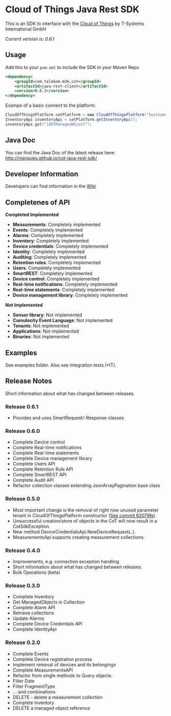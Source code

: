 # Cloud of Things Java Rest SDK

This is an SDK to interface with the [Cloud of Things](https://m2m.telekom.com/our-offering/cloud-of-things/) by T-Systems International GmbH

_Current version is: 0.6.1_

## Usage

Add this to your `pom.xml` to include the SDK in your Maven Repo
```xml
<dependency>
    <groupId>com.telekom.m2m.cot</groupId>
    <artifactId>java-rest-client</artifactId>
    <version>0.6.1</version>
</dependency>
```

Exampe of a basic connect to the platform:
```java
CloudOfThingsPlatform cotPlatform = new CloudOfThingsPlatform("hostname", new CotCredentials("tenant", "username", "password"));
InventoryApi inventoryApi = cotPlatform.getInventoryApi();
inventoryApi.get("idOfManagedObject");
```

## Java Doc

You can find the Java Doc of the latest release here: http://marquies.github.io/cot-java-rest-sdk/

## Developer Information

Developers can find information in the [Wiki](https://github.com/marquies/cot-java-rest-sdk/wiki)

## Completenes of API

**Completed Implemented**
* **Measurements**: Completely implemented
* **Events**: Completely implemented
* **Alarms**: Completely implemented
* **Inventory**: Completely implemented
* **Device credentials**: Completely implemented
* **Identity**: Completely implemented
* **Auditing**: Completely implemented
* **Retention rules**: Completely implemented
* **Users**: Completely implemented
* **SmartREST**: Completely implemented
* **Device control**: Completely implemented
* **Real-time notifications**: Completely implemented
* **Real-time statements**: Completely implemented
* **Device management library**: Completely implemented

**Not Implemented**
* **Sensor library**: Not implemented
* **Cumulocity Event Language**: Not implemented
* **Tenants**: Not implemented
* **Applications**: Not implemented
* **Binaries**: Not implemented

## Examples

See examples folder.
Also see integration tests (*IT).

## Release Notes

Short information about what has changed between releases.

### Release 0.6.1
* Provides and uses SmartRequest/-Response classes

### Release 0.6.0
* Complete Device control
* Complete Real-time notifications
* Complete Real-time statements
* Complete Device management library
* Complete Users API
* Complete Retention Rule API
* Complete SmartREST API
* Complete Audit API
* Refactor collection classes extending JsonArrayPagination base class

### Release 0.5.0
* Most important change is the removal of right now unused parameter tenant in CloudOfThingsPlatform constructor ([See commit 62079fe](https://github.com/marquies/cot-java-rest-sdk/commit/62079feee68dfc371b545cf2ed69fa9f858e5573)).
* Unsuccessful creation/store of objects in the CoT will now result in a CotSdkException.
* New method DeviceCredentialsApi.NewDeviceRequest(..).
* MeasurementsApi supports creating measurement collections.

### Release 0.4.0
* Improvements, e.g. connection exception handling
* Short information about what has changed between releases.
* Bulk Operations (beta)

### Release 0.3.0
* Complete Inventory
 * Get ManagedObjects in Collection
* Complete Alarm API
 * Retrieve collections
 * Update Alarms
* Complete Device Credentials API
* Complete IdentityApi

### Release 0.2.0
* Complete Events
* Complete Device registration process
* Implement removal of devices and its belongings
* Complete MeasurementsAPI
 * Refactor from single methods to Query objects. 
 * Filter Date
 * Filter FragmentType
 * ... and combinations
 * DELETE - delete a measurement collection
* Complete Inventory
 * DELETE a managed object reference
